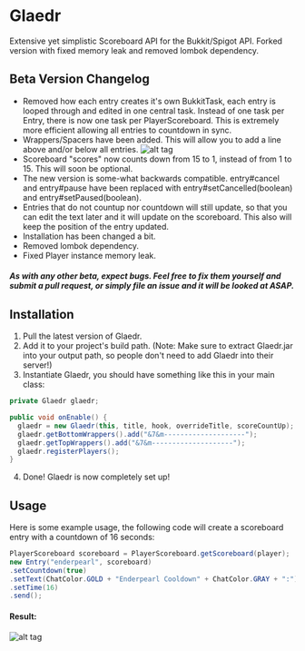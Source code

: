 # Glaedr
Extensive yet simplistic Scoreboard API for the Bukkit/Spigot API. Forked version with fixed memory leak and removed lombok dependency.

## Beta Version Changelog
+ Removed how each entry creates it's own BukkitTask, each entry is looped through and edited in one central task. Instead of one task per Entry, there is now one task per PlayerScoreboard. This is extremely more efficient allowing all entries to countdown in sync.
+ Wrappers/Spacers have been added. This will allow you to add a line above and/or below all entries. ![alt tag](https://i.gyazo.com/c72ca55810ae730e0bd4345170707f17.png)
+ Scoreboard "scores" now counts down from 15 to 1, instead of from 1 to 15. This will soon be optional.
+ The new version is some-what backwards compatible. entry#cancel and entry#pause have been replaced with entry#setCancelled(boolean) and entry#setPaused(boolean).
+ Entries that do not countup nor countdown will still update, so that you can edit the text later and it will update on the scoreboard. This also will keep the position of the entry updated.
+ Installation has been changed a bit.
+ Removed lombok dependency.
+ Fixed Player instance memory leak.

##### As with any other beta, expect bugs. Feel free to fix them yourself and submit a pull request, or simply file an issue and it will be looked at ASAP.

## Installation
1. Pull the latest version of Glaedr.
2. Add it to your project's build path. (Note: Make sure to extract Glaedr.jar into your output path, so people don't need to add Glaedr into their server!)
3. Instantiate Glaedr, you should have something like this in your main class:

  ```java
  private Glaedr glaedr;
  
  public void onEnable() {
    glaedr = new Glaedr(this, title, hook, overrideTitle, scoreCountUp);
    glaedr.getBottomWrappers().add("&7&m--------------------");
    glaedr.getTopWrappers().add("&7&m--------------------");
    glaedr.registerPlayers();
  }
  
  ```
  
4. Done! Glaedr is now completely set up!

## Usage
Here is some example usage, the following code will create a scoreboard entry with a countdown of 16 seconds:

  ```java
 PlayerScoreboard scoreboard = PlayerScoreboard.getScoreboard(player);
 new Entry("enderpearl", scoreboard)
 .setCountdown(true)
 .setText(ChatColor.GOLD + "Enderpearl Cooldown" + ChatColor.GRAY + ":")
 .setTime(16)
 .send();
  ```
#### Result:
![alt tag](https://i.gyazo.com/586dfb3c8a842cc0b0a0c974baf699f3.gif)
